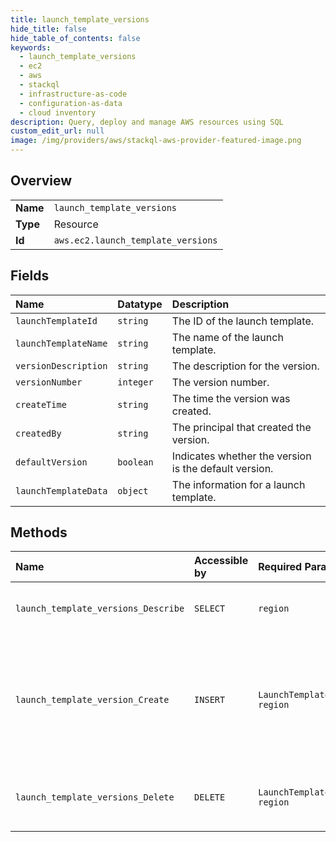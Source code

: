 ```yaml
---
title: launch_template_versions
hide_title: false
hide_table_of_contents: false
keywords:
  - launch_template_versions
  - ec2
  - aws    
  - stackql
  - infrastructure-as-code
  - configuration-as-data
  - cloud inventory
description: Query, deploy and manage AWS resources using SQL
custom_edit_url: null
image: /img/providers/aws/stackql-aws-provider-featured-image.png
---
```

  
    

## Overview
<table><tbody>
<tr><td><b>Name</b></td><td><code>launch_template_versions</code></td></tr>
<tr><td><b>Type</b></td><td>Resource</td></tr>
<tr><td><b>Id</b></td><td><code>aws.ec2.launch_template_versions</code></td></tr>
</tbody></table>

## Fields
| Name | Datatype | Description |
|:-----|:---------|:------------|
| `launchTemplateId` | `string` | The ID of the launch template. |
| `launchTemplateName` | `string` | The name of the launch template. |
| `versionDescription` | `string` | The description for the version. |
| `versionNumber` | `integer` | The version number. |
| `createTime` | `string` | The time the version was created. |
| `createdBy` | `string` | The principal that created the version. |
| `defaultVersion` | `boolean` | Indicates whether the version is the default version. |
| `launchTemplateData` | `object` | The information for a launch template.  |
## Methods
| Name | Accessible by | Required Params | Description |
|:-----|:--------------|:----------------|:------------|
| `launch_template_versions_Describe` | `SELECT` | `region` | Describes one or more versions of a specified launch template. You can describe all versions, individual versions, or a range of versions. You can also describe all the latest versions or all the default versions of all the launch templates in your account. |
| `launch_template_version_Create` | `INSERT` | `LaunchTemplateData, region` | &lt;p&gt;Creates a new version for a launch template. You can specify an existing version of launch template from which to base the new version.&lt;/p&gt; &lt;p&gt;Launch template versions are numbered in the order in which they are created. You cannot specify, change, or replace the numbering of launch template versions.&lt;/p&gt; &lt;p&gt;For more information, see &lt;a href="https://docs.aws.amazon.com/AWSEC2/latest/UserGuide/ec2-launch-templates.html#manage-launch-template-versions"&gt;Managing launch template versions&lt;/a&gt;in the &lt;i&gt;Amazon Elastic Compute Cloud User Guide&lt;/i&gt;.&lt;/p&gt; |
| `launch_template_versions_Delete` | `DELETE` | `LaunchTemplateVersion, region` | Deletes one or more versions of a launch template. You cannot delete the default version of a launch template; you must first assign a different version as the default. If the default version is the only version for the launch template, you must delete the entire launch template using &lt;a&gt;DeleteLaunchTemplate&lt;/a&gt;. |
